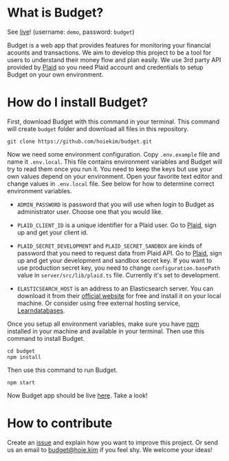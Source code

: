 # What is Budget?

See [live](https://budget.hoie.kim)! (username: `demo`, password: `budget`)

Budget is a web app that provides features for monitoring your financial acounts and transactions. We aim to develop this project to be a tool for users to understand their money flow and plan easily. We use 3rd party API provided by [Plaid](https://plaid.com/) so you need Plaid account and credentials to setup Budget on your own environment.

# How do I install Budget?

First, download Budget with this command in your terminal. This command will create `budget` folder and download all files in this repository.

```
git clone https://github.com/hoiekim/budget.git
```

Now we need some environment configuration. Copy `.env.example` file and name it `.env.local`. This file contains environment variables and Budget will try to read them once you run it. You need to keep the keys but use your own values depend on your environment. Open your favorite text editor and change values in `.env.local` file. See below for how to determine correct environment variables.

- `ADMIN_PASSWORD` is password that you will use when login to Budget as administrator user. Choose one that you would like.

- `PLAID_CLIENT_ID` is a unique identifier for a Plaid user. Go to [Plaid](https://plaid.com), sign up and get your client id.

- `PLAID_SECRET_DEVELOPMENT` and `PLAID_SECRET_SANDBOX` are kinds of password that you need to request data from Plaid API. Go to [Plaid](https://plaid.com), sign up and get your development and sandbox secret key. If you want to use production secret key, you need to change `configuration.basePath` value in `server/src/lib/plaid.ts` file. Currently it's set to development.

- `ELASTICSEARCH_HOST` is an address to an Elasticsearch server. You can download it from their [official website](https://elastic.co) for free and install it on your local machine. Or consider using free external hosting service, [Learndatabases](https://learndatabases.dev).

Once you setup all environment variables, make sure you have [npm](https://npmjs.com) installed in your machine and available in your terminal. Then use this command to install Budget.

```
cd budget
npm install
```

Then use this command to run Budget.

```
npm start
```

Now Budget app should be live [here](http://localhost:3005). Take a look!

# How to contribute

Create an [issue](https://github.com/hoiekim/budget/issues/new) and explain how you want to improve this project. Or send us an email to budget@hoie.kim if you feel shy. We welcome your ideas!
